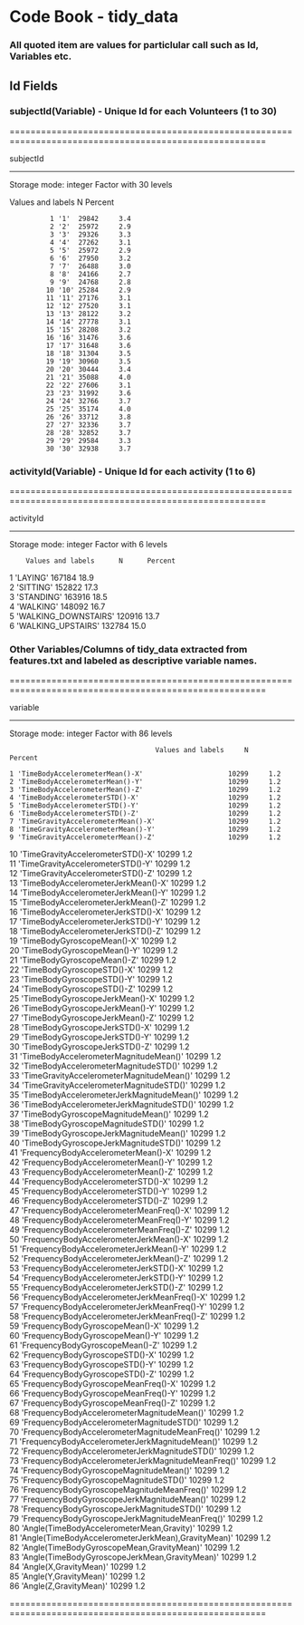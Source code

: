 # Code Book - tidy_data
### All quoted item are values for particlular call such as Id, Variables etc.

## Id Fields

### subjectId(Variable) - Unique Id for each Volunteers (1 to 30)

=======================================================================================================

   subjectId

-------------------------------------------------------------------------------------------------------

   Storage mode: integer
   Factor with 30 levels

   Values and labels     N     Percent  
                                        
              1 '1'  29842     3.4      
              2 '2'  25972     2.9      
              3 '3'  29326     3.3      
              4 '4'  27262     3.1      
              5 '5'  25972     2.9      
              6 '6'  27950     3.2      
              7 '7'  26488     3.0      
              8 '8'  24166     2.7      
              9 '9'  24768     2.8      
             10 '10' 25284     2.9      
             11 '11' 27176     3.1      
             12 '12' 27520     3.1      
             13 '13' 28122     3.2      
             14 '14' 27778     3.1      
             15 '15' 28208     3.2      
             16 '16' 31476     3.6      
             17 '17' 31648     3.6      
             18 '18' 31304     3.5      
             19 '19' 30960     3.5      
             20 '20' 30444     3.4      
             21 '21' 35088     4.0      
             22 '22' 27606     3.1      
             23 '23' 31992     3.6      
             24 '24' 32766     3.7      
             25 '25' 35174     4.0      
             26 '26' 33712     3.8      
             27 '27' 32336     3.7      
             28 '28' 32852     3.7      
             29 '29' 29584     3.3      
             30 '30' 32938     3.7      

### activityId(Variable) - Unique Id for each activity (1 to 6)

=======================================================================================================

   activityId

-------------------------------------------------------------------------------------------------------

   Storage mode: integer
   Factor with 6 levels

        Values and labels      N      Percent   
                                                
   1 'LAYING'             167184     18.9       
   2 'SITTING'            152822     17.3       
   3 'STANDING'           163916     18.5       
   4 'WALKING'            148092     16.7       
   5 'WALKING_DOWNSTAIRS' 120916     13.7       
   6 'WALKING_UPSTAIRS'   132784     15.0       

### Other Variables/Columns of tidy_data extracted from features.txt and labeled as descriptive variable names.

=======================================================================================================

   variable

-------------------------------------------------------------------------------------------------------

   Storage mode: integer
   Factor with 86 levels

                                        Values and labels     N     Percent  
                                                                             
    1 'TimeBodyAccelerometerMean()-X'                     10299     1.2      
    2 'TimeBodyAccelerometerMean()-Y'                     10299     1.2      
    3 'TimeBodyAccelerometerMean()-Z'                     10299     1.2      
    4 'TimeBodyAccelerometerSTD()-X'                      10299     1.2      
    5 'TimeBodyAccelerometerSTD()-Y'                      10299     1.2      
    6 'TimeBodyAccelerometerSTD()-Z'                      10299     1.2      
    7 'TimeGravityAccelerometerMean()-X'                  10299     1.2      
    8 'TimeGravityAccelerometerMean()-Y'                  10299     1.2      
    9 'TimeGravityAccelerometerMean()-Z'                  10299     1.2      
   10 'TimeGravityAccelerometerSTD()-X'                   10299     1.2      
   11 'TimeGravityAccelerometerSTD()-Y'                   10299     1.2      
   12 'TimeGravityAccelerometerSTD()-Z'                   10299     1.2      
   13 'TimeBodyAccelerometerJerkMean()-X'                 10299     1.2      
   14 'TimeBodyAccelerometerJerkMean()-Y'                 10299     1.2      
   15 'TimeBodyAccelerometerJerkMean()-Z'                 10299     1.2      
   16 'TimeBodyAccelerometerJerkSTD()-X'                  10299     1.2      
   17 'TimeBodyAccelerometerJerkSTD()-Y'                  10299     1.2      
   18 'TimeBodyAccelerometerJerkSTD()-Z'                  10299     1.2      
   19 'TimeBodyGyroscopeMean()-X'                         10299     1.2      
   20 'TimeBodyGyroscopeMean()-Y'                         10299     1.2      
   21 'TimeBodyGyroscopeMean()-Z'                         10299     1.2      
   22 'TimeBodyGyroscopeSTD()-X'                          10299     1.2      
   23 'TimeBodyGyroscopeSTD()-Y'                          10299     1.2      
   24 'TimeBodyGyroscopeSTD()-Z'                          10299     1.2      
   25 'TimeBodyGyroscopeJerkMean()-X'                     10299     1.2      
   26 'TimeBodyGyroscopeJerkMean()-Y'                     10299     1.2      
   27 'TimeBodyGyroscopeJerkMean()-Z'                     10299     1.2      
   28 'TimeBodyGyroscopeJerkSTD()-X'                      10299     1.2      
   29 'TimeBodyGyroscopeJerkSTD()-Y'                      10299     1.2      
   30 'TimeBodyGyroscopeJerkSTD()-Z'                      10299     1.2      
   31 'TimeBodyAccelerometerMagnitudeMean()'              10299     1.2      
   32 'TimeBodyAccelerometerMagnitudeSTD()'               10299     1.2      
   33 'TimeGravityAccelerometerMagnitudeMean()'           10299     1.2      
   34 'TimeGravityAccelerometerMagnitudeSTD()'            10299     1.2      
   35 'TimeBodyAccelerometerJerkMagnitudeMean()'          10299     1.2      
   36 'TimeBodyAccelerometerJerkMagnitudeSTD()'           10299     1.2      
   37 'TimeBodyGyroscopeMagnitudeMean()'                  10299     1.2      
   38 'TimeBodyGyroscopeMagnitudeSTD()'                   10299     1.2      
   39 'TimeBodyGyroscopeJerkMagnitudeMean()'              10299     1.2      
   40 'TimeBodyGyroscopeJerkMagnitudeSTD()'               10299     1.2      
   41 'FrequencyBodyAccelerometerMean()-X'                10299     1.2      
   42 'FrequencyBodyAccelerometerMean()-Y'                10299     1.2      
   43 'FrequencyBodyAccelerometerMean()-Z'                10299     1.2      
   44 'FrequencyBodyAccelerometerSTD()-X'                 10299     1.2      
   45 'FrequencyBodyAccelerometerSTD()-Y'                 10299     1.2      
   46 'FrequencyBodyAccelerometerSTD()-Z'                 10299     1.2      
   47 'FrequencyBodyAccelerometerMeanFreq()-X'            10299     1.2      
   48 'FrequencyBodyAccelerometerMeanFreq()-Y'            10299     1.2      
   49 'FrequencyBodyAccelerometerMeanFreq()-Z'            10299     1.2      
   50 'FrequencyBodyAccelerometerJerkMean()-X'            10299     1.2      
   51 'FrequencyBodyAccelerometerJerkMean()-Y'            10299     1.2      
   52 'FrequencyBodyAccelerometerJerkMean()-Z'            10299     1.2      
   53 'FrequencyBodyAccelerometerJerkSTD()-X'             10299     1.2      
   54 'FrequencyBodyAccelerometerJerkSTD()-Y'             10299     1.2      
   55 'FrequencyBodyAccelerometerJerkSTD()-Z'             10299     1.2      
   56 'FrequencyBodyAccelerometerJerkMeanFreq()-X'        10299     1.2      
   57 'FrequencyBodyAccelerometerJerkMeanFreq()-Y'        10299     1.2      
   58 'FrequencyBodyAccelerometerJerkMeanFreq()-Z'        10299     1.2      
   59 'FrequencyBodyGyroscopeMean()-X'                    10299     1.2      
   60 'FrequencyBodyGyroscopeMean()-Y'                    10299     1.2      
   61 'FrequencyBodyGyroscopeMean()-Z'                    10299     1.2      
   62 'FrequencyBodyGyroscopeSTD()-X'                     10299     1.2      
   63 'FrequencyBodyGyroscopeSTD()-Y'                     10299     1.2      
   64 'FrequencyBodyGyroscopeSTD()-Z'                     10299     1.2      
   65 'FrequencyBodyGyroscopeMeanFreq()-X'                10299     1.2      
   66 'FrequencyBodyGyroscopeMeanFreq()-Y'                10299     1.2      
   67 'FrequencyBodyGyroscopeMeanFreq()-Z'                10299     1.2      
   68 'FrequencyBodyAccelerometerMagnitudeMean()'         10299     1.2      
   69 'FrequencyBodyAccelerometerMagnitudeSTD()'          10299     1.2      
   70 'FrequencyBodyAccelerometerMagnitudeMeanFreq()'     10299     1.2      
   71 'FrequencyBodyAccelerometerJerkMagnitudeMean()'     10299     1.2      
   72 'FrequencyBodyAccelerometerJerkMagnitudeSTD()'      10299     1.2      
   73 'FrequencyBodyAccelerometerJerkMagnitudeMeanFreq()' 10299     1.2      
   74 'FrequencyBodyGyroscopeMagnitudeMean()'             10299     1.2      
   75 'FrequencyBodyGyroscopeMagnitudeSTD()'              10299     1.2      
   76 'FrequencyBodyGyroscopeMagnitudeMeanFreq()'         10299     1.2      
   77 'FrequencyBodyGyroscopeJerkMagnitudeMean()'         10299     1.2      
   78 'FrequencyBodyGyroscopeJerkMagnitudeSTD()'          10299     1.2      
   79 'FrequencyBodyGyroscopeJerkMagnitudeMeanFreq()'     10299     1.2      
   80 'Angle(TimeBodyAccelerometerMean,Gravity)'          10299     1.2      
   81 'Angle(TimeBodyAccelerometerJerkMean),GravityMean)' 10299     1.2      
   82 'Angle(TimeBodyGyroscopeMean,GravityMean)'          10299     1.2      
   83 'Angle(TimeBodyGyroscopeJerkMean,GravityMean)'      10299     1.2      
   84 'Angle(X,GravityMean)'                              10299     1.2      
   85 'Angle(Y,GravityMean)'                              10299     1.2      
   86 'Angle(Z,GravityMean)'                              10299     1.2      

=======================================================================================================
